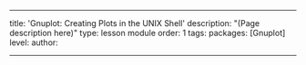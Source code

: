 ---

title: 'Gnuplot: Creating Plots in the UNIX Shell'
description: "(Page description here)"
type: lesson module
order: 1
tags: 
packages: [Gnuplot]
level: 
author: 

---